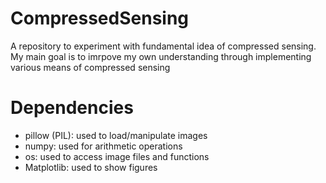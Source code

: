 # CompressedSensing
A repository to experiment with fundamental idea of compressed sensing. My main goal is to imrpove my own understanding through implementing various means of compressed sensing

# Dependencies
- pillow (PIL): used to load/manipulate images
- numpy: used for arithmetic operations
- os: used to access image files and functions
- Matplotlib: used to show figures 
